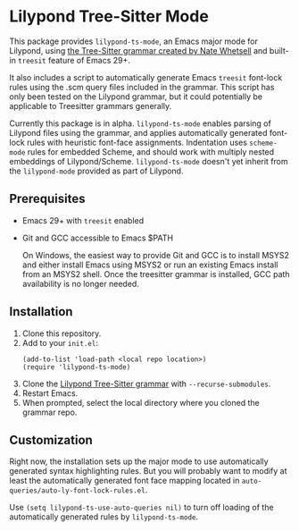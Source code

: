 # Lilypond Tree-Sitter Mode
This package provides `lilypond-ts-mode`, an Emacs major mode for Lilypond, using [the Tree-Sitter grammar created by Nate Whetsell](https://github.com/nwhetsell/tree-sitter-lilypond/) and built-in `treesit` feature of Emacs 29+.

It also includes a script to automatically generate Emacs `treesit` font-lock rules using the .scm query files included in the grammar. This script has only been tested on the Lilypond grammar, but it could potentially be applicable to Treesitter grammars generally.

Currently this package is in alpha. `lilypond-ts-mode` enables parsing of Lilypond files using the grammar, and applies automatically generated font-lock rules with heuristic font-face assignments. Indentation uses `scheme-mode` rules for embedded Scheme, and should work with multiply nested embeddings of Lilypond/Scheme. `lilypond-ts-mode` doesn't yet inherit from the `lilypond-mode` provided as part of Lilypond.
## Prerequisites
* Emacs 29+ with `treesit` enabled
* Git and GCC accessible to Emacs $PATH

  On Windows, the easiest way to provide Git and GCC is to install MSYS2 and either install Emacs using MSYS2 or run an existing Emacs install from an MSYS2 shell. Once the treesitter grammar is installed, GCC path availability is no longer needed.
## Installation
1. Clone this repository.
2. Add to your `init.el`:
   ```
   (add-to-list 'load-path <local repo location>)
   (require 'lilypond-ts-mode)
   ```
3. Clone the [Lilypond Tree-Sitter grammar](https://github.com/nwhetsell/tree-sitter-lilypond/) with `--recurse-submodules`.
4. Restart Emacs.
5. When prompted, select the local directory where you cloned the grammar repo.
## Customization
Right now, the installation sets up the major mode to use automatically generated syntax highlighting rules. But you will probably want to modify at least the automatically generated font face mapping located in `auto-queries/auto-ly-font-lock-rules.el`.

Use `(setq lilypond-ts-use-auto-queries nil)` to turn off loading of the automatically generated rules by `lilypond-ts-mode`.
